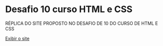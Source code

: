# Desafio 10 curso HTML e CSS
 RÉPLICA DO SITE PROPOSTO NO DESAFIO DE 10 DO CURSO DE HTML E CSS

 <a href="https://victorhp21.github.io/Desafio-10-curso-HTML-e-CSS/Site/index.html">Exibir o site</a>
 

